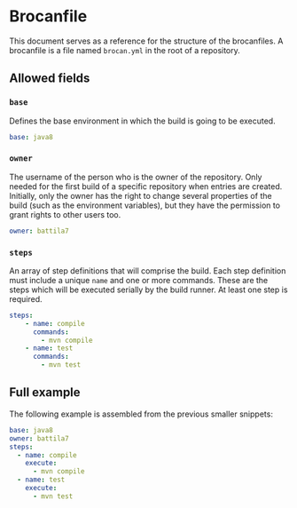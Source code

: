 # Brocanfile

This document serves as a reference for the structure of the brocanfiles. A brocanfile is a file named `brocan.yml` in the root of a repository.

## Allowed fields

### `base`

Defines the base environment in which the build is going to be executed.

~~~~YAML
base: java8
~~~~

### `owner`

The username of the person who is the owner of the repository. Only needed for the first build of a specific repository when entries are created. Initially, only the owner has the right to change several properties of the build (such as the environment variables), but they have the permission to grant rights to other users too.

~~~~YAML
owner: battila7
~~~~

### `steps`

An array of step definitions that will comprise the build. Each step definition must include a unique `name` and one or more commands. These are the steps which will be executed serially by the build runner. At least one step is required.

~~~~YAML
steps:
    - name: compile
      commands:
        - mvn compile
    - name: test
      commands:
        - mvn test
~~~~

## Full example

The following example is assembled from the previous smaller snippets:

~~~~YAML
base: java8
owner: battila7
steps:
  - name: compile
    execute:
      - mvn compile
  - name: test
    execute:
      - mvn test
~~~~
